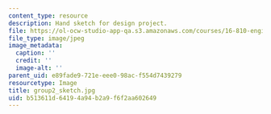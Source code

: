 ```yaml
---
content_type: resource
description: Hand sketch for design project.
file: https://ol-ocw-studio-app-qa.s3.amazonaws.com/courses/16-810-engineering-design-and-rapid-prototyping-january-iap-2005/b513611d64194a94b2a9f6f2aa602649_group2_sketch.jpg
file_type: image/jpeg
image_metadata:
  caption: ''
  credit: ''
  image-alt: ''
parent_uid: e89fade9-721e-eee0-98ac-f554d7439279
resourcetype: Image
title: group2_sketch.jpg
uid: b513611d-6419-4a94-b2a9-f6f2aa602649
---
```

